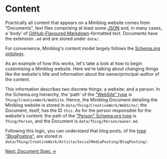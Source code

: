 # Content

Practically all content that appears on a Miniblog website comes from "Documents", text files comprising at least some [JSON](https://en.wikipedia.org/wiki/JSON) and, in many cases, a 'body' of [GitHub-Flavoured Markdown](https://docs.github.com/en/get-started/writing-on-github/getting-started-with-writing-and-formatting-on-github/basic-writing-and-formatting-syntax)-formatted text.  Documents have the extension `.md` and are stored under `data/`.

For convenience, Miniblog's content model largely follows the [Schema.org ontology](https://schema.org/docs/full.html).

As an example of how this works, let's take a look at how to begin customising a Miniblog website.  Here we're talking about changing things like the website's title and information about the owner/principal-author of the content.

This information describes two discrete things: a website; and a person.  In the Schema.org hierarchy, the 'path' of the ["WebSite" type](https://schema.org/WebSite) is `Thing/CreativeWork/WebSite`.  Hence, the Miniblog Document detailing the Miniblog website is stored in `data/Thing/CreativeWork/WebSite/`; the Document, itself, has the ID `this`.  As for the person responsible for the website's content: the path of the ["Person" Schema.org type](https://schema.org/Person) is `Thing/Person`, and the Document is `data/Thing/Person/owner.md`.

Following this logic, you can understand that blog posts, of the [type "BlogPosting"](https://schema.org/BlogPosting), are stored in `data/Thing/CreativeWork/Article/SocialMediaPosting/BlogPosting/`.

[Next: Document Spec &rarr;](content/document-spec.md)
